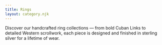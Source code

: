 ```yaml
---
title: Rings
layout: category.njk
---
```

Discover our handcrafted ring collections — from bold Cuban Links to detailed Western scrollwork, each piece is designed and finished in sterling silver for a lifetime of wear.
